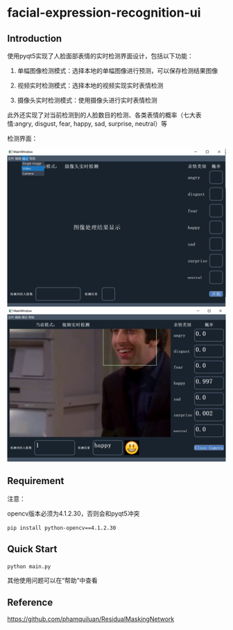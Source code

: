 # facial-expression-recognition-ui

## Introduction

使用pyqt5实现了人脸面部表情的实时检测界面设计，包括以下功能：

1. 单幅图像检测模式：选择本地的单幅图像进行预测，可以保存检测结果图像

2. 视频实时检测模式：选择本地的视频实现实时表情检测

3. 摄像头实时检测模式：使用摄像头进行实时表情检测

此外还实现了对当前检测到的人脸数目的检测、各类表情的概率（七大表情:angry, disgust, fear, happy, sad, surprise, neutral）等

检测界面：

![](./img/ui01.png)
![](./img/ui02.png)

## Requirement

注意：

opencv版本必须为4.1.2.30，否则会和pyqt5冲突

`pip install python-opencv==4.1.2.30`

## Quick Start

`python main.py`

其他使用问题可以在“帮助”中查看

## Reference

https://github.com/phamquiluan/ResidualMaskingNetwork
